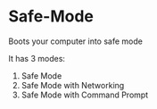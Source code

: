 # Safe-Mode
Boots your computer into safe mode

It has 3 modes:
1. Safe Mode
2. Safe Mode with Networking
3. Safe Mode with Command Prompt

